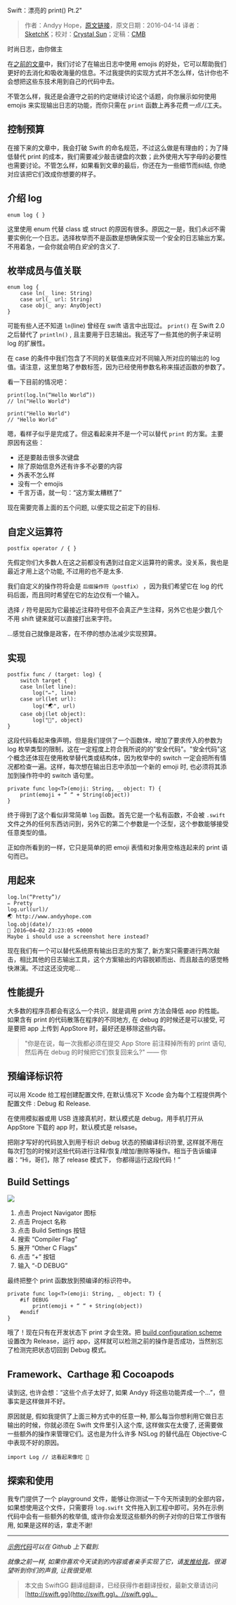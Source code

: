 Swift：漂亮的 print() Pt.2"

> 作者：Andyy Hope，[原文链接](https://medium.com/swift-programming/swift-pretty-in-print-pt-2-640cea920653#.ou9umlt2f)，原文日期：2016-04-14
> 译者：[SketchK](undefined)；校对：[Crystal Sun](http://www.jianshu.com/users/7a2d2cc38444/latest_articles)；定稿：[CMB](https://github.com/chenmingbiao)
    









时尚日志，由你做主

在[之前的文章](https://medium.com/swift-programming/swift-prettify-your-print-statements-pt-1-64832bb7fafa#.9xqf9fmez)中，我们讨论了在输出日志中使用 emojis 的好处，它可以帮助我们更好的去消化和吸收海量的信息。不过我提供的实现方式并不怎么样，估计你也不会想把这些东技术用到自己的代码中去。

不管怎么样，我还是会遵守之前的约定继续讨论这个话题，向你展示如何使用 emojis 来实现输出日志的功能，而你只需在 `print` 函数上再多花费*一点儿*工夫。



## 控制预算

在接下来的文章中，我会打破 Swift 的命名规范，不过这么做是有理由的；为了降低替代 print 的成本，我们需要减少敲击键盘的次数；此外使用大写字母的必要性也需要讨论。不管怎么样，如果看到文章的最后，你还在为一些细节而纠结, 你绝对应该把它们改成你想要的样子。

## 介绍 log

    
    enum log { }

这里使用 enum 代替 class 或 struct 的原因有很多。原因之一是，我们*永远*不需要实例化一个日志。选择枚举而不是函数是想确保实现一个安全的日志输出方案。不用着急，一会你就会明白*安全*的含义了. 

## 枚举成员与值关联

    
    enum log {
        case ln(_ line: String)
        case url(_ url: String)
        case obj(_ any: AnyObject)
    }

可能有些人还不知道 `ln`(line) 曾经在 swift 语言中出现过。 `print()` 在 Swift 2.0 之后替代了 `println()` , 且主要用于日志输出。我还写了一些其他的例子来证明 log 的扩展性。

在 case 的条件中我们包含了不同的关联值来应对不同输入所对应的输出的 log 值。请注意，这里忽略了参数标签，因为已经使用参数名称来描述函数的参数了。

看一下目前的情况吧：

    
    print(log.ln(“Hello World”))
    // ln("Hello World")
    
    print("Hello World")
    // "Hello World"

嗯，看样子似乎是完成了。但这看起来并不是一个可以替代 `print` 的方案。主要原因有这些：

* 还是要敲击很多次键盘
* 除了原始信息外还有许多不必要的内容
* 外表不怎么样
* 没有一个 emojis
* 千言万语，就一句：“这方案太糟糕了”

现在需要完善上面的五个问题, 以便实现之前定下的目标.

## 自定义运算符

    
    postfix operator / { }

先假定你们大多数人在这之前都没有遇到过自定义运算符的需求。没关系，我也是最近才用上这个功能, 不过用的也不是太多. 

我们自定义的操作符将会是 `后缀操作符（postfix）` ，因为我们希望它在 log 的代码后面，而且同时希望在它的左边仅有一个输入。

选择 `/` 符号是因为它最接近注释符号但不会真正产生注释，另外它也是少数几个不用 shift 键来就可以直接打出来字符。

...感觉自己就像是政客，在不停的想办法减少实现预算。

## 实现

    
    postfix func / (target: log) { 
        switch target {
        case ln(let line):
            log("✏️", line)
        case url(let url):
            log("🌏", url)
        case obj(let object):
            log("🔹", object)
    }

这段代码看起来像声明，但是我们提供了一个函数体，增加了要求传入的参数为 log 枚举类型的限制，这在一定程度上符合我所说的的"安全代码"。"安全代码"这个概念还体现在使用枚举替代类或结构体，因为枚举中的 switch 一定会把所有情况都检查一遍。这样，每次想在输出日志中添加一个新的 emoji 时, 也必须将其添加到操作符中的 switch 语句里。

    
    private func log<T>(emoji: String, _ object: T) {
        print(emoji + “ “ + String(object))
    }

终于得到了这个看似非常简单 `log` 函数。首先它是一个私有函数，不会被 `.swift` 文件之外的任何东西访问到，另外它的第二个参数是一个泛型，这个参数能够接受任意类型的值。

正如你所看到的一样，它只是简单的把 emoji 表情和对象用空格连起来的 print 语句而已。

## 用起来

    
    log.ln(“Pretty”)/
    ✏️ Pretty
    log.url(url)/
    🌏 http://www.andyyhope.com
    log.obj(date)/
    🔹 2016–04–02 23:23:05 +0000
    Maybe i should use a screenshot here instead?

现在我们有一个可以替代系统原有输出日志的方案了, 新方案只需要进行两次敲击，相比其他的日志输出工具，这个方案输出的内容脱颖而出、而且敲击的感觉畅快淋漓。不过这还没完呢...

## 性能提升

大多数的程序员都会有这么一个共识，就是调用 print 方法会降低 app 的性能。如果含有 print 的代码散落在程序的不同地方, 在 debug 的时候还是可以接受, 可是要把 app 上传到 AppStore 时，最好还是移除这些内容。 


> "你是在说，每一次我都必须在提交 App Store 前注释掉所有的 print 语句, 然后再在 debug 的时候把它们恢复回来么?" —— 你


## 预编译标识符

可以用 Xcode 给工程创建配置文件, 在默认情况下 Xcode 会为每个工程提供两个配置文件 : Debug 和 Release.
 
在使用模拟器或用 USB 连接真机时，默认模式是 debug，用手机打开从 AppStore 下载的 app 时，默认模式是 relsase。

把刚才写好的代码放入到用于标识 debug 状态的预编译标识符里, 这样就不用在每次打包的时候对这些代码进行注释/恢复/增加/删除等操作。相当于告诉编译器：“Hi，哥们，除了 release 模式下， 你都得运行这段代码！”


## Build Settings

![](https://cdn-images-1.medium.com/max/1600/1*wExNt9uLhE8ewadbCzTQCQ.png)

1. 点击 Project Navigator 图标
2. 点击 Project 名称
3. 点击 Build Settings 按钮
4. 搜索 “Compiler Flag”
5. 展开 “Other C Flags”
6. 点击 “+” 按钮
7. 输入 “-D DEBUG”

最终把整个 print 函数放到预编译的标识符中。

    
    private func log<T>(emoji: String, _ object: T) {
        #if DEBUG
            print(emoji + “ “ + String(object))
        #endif
    }

哦了！现在只有在开发状态下 print 才会生效。把 [build configuration scheme](http://help.apple.com/xcode/mac/8.0/) 设置改为 Release，运行 app，这样就可以检测之前的操作是否成功，当然别忘了检测完把状态切回到 Debug 模式。


## Framework、Carthage 和 Cocoapods 

读到这, 也许会想：“这些个点子太好了, 如果 Andyy 将这些功能弄成一个...”，但事实是这样做并不好。

原因就是, 假如我提供了上面三种方式中的任意一种, 那么每当你想利用它做日志输出的时候，你就必须在 Swift 文件里引入这个库, 这样做实在太傻了, 还需要做一些额外的操作来管理它们。这也是为什么许多 NSLog 的替代品在 Objective-C 中表现不好的原因。

    
    import Log // 这看起来像坨 💩

## 探索和使用

我专门提供了一个 playground 文件，能够让你测试一下今天所读到的全部内容，如果想使用这个文件，只需要将 `log.swift` 文件拖入到工程中即可。另外在示例代码中会有一些额外的枚举值, 或许你会发现这些额外的例子对你的日常工作很有用, 如果是这样的话，拿走不谢!

---
*[示例代码](https://github.com/andyyhope/Blog_PrettyPrint)可以在 Github 上下载到.*

*就像之前一样, 如果你喜欢今天读到的内容或者亲手实现了它，请[发推给我](https://twitter.com/AndyyHope)。很渴望听到你们的声音, 让我很受用.*

> 本文由 SwiftGG 翻译组翻译，已经获得作者翻译授权，最新文章请访问 [http://swift.gg](http://swift.gg)。//swift.gg)。